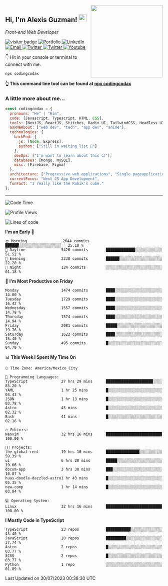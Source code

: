 <img align='right' src="https://media.giphy.com/media/M9gbBd9nbDrOTu1Mqx/giphy.gif" width="230">
<h2>Hi, I'm Alexis Guzman! <img src="https://media.giphy.com/media/hvRJCLFzcasrR4ia7z/giphy.gif" width="25px"></h2>
<p><em>Front-end Web Developer</em></p>

<p>
  <img src="https://visitor-badge.glitch.me/badge?page_id=a12989x.a12989x&left_color=black&right_color=gray" alt="visitor badge"/>
  <a href='https://www.codingcodax.dev/' target='_blank'>
    <img alt='Portfolio' src='https://img.shields.io/badge/Portfolio-black?logo=vercel&style=flat-square'>
  </a>
  <a href='https://linkedin.com/in/codingcodax/' target='_blank'>
    <img alt='LinkedIn' src='https://img.shields.io/badge/LinkedIn-black?logo=LinkedIn&style=flat-square'>
  </a>
  <a href='mailto:codingcodax@gmail.com' target='_blank'>
    <img alt='Email' src='https://img.shields.io/badge/Email-black?logo=Gmail&style=flat-square'>
  </a>
  <a href='https://twitter.com/codingcodax' target='_blank'>
    <img alt='Twitter' src='https://img.shields.io/badge/Twitter-black?logo=Twitter&style=flat-square'>
  </a>
  <a href='https://www.instagram.com/codingcodax/' target='_blank'>
    <img alt='Twitter' src='https://img.shields.io/badge/Instagram-black?logo=Instagram&style=flat-square'>
  </a>
  <a href='https://www.youtube.com/@codingcodax' target='_blank'>
    <img alt='Youtube' src='https://img.shields.io/badge/YouTube-black?logo=Youtube&style=flat-square'>
  </a>
</p>

👇 Hit in your console or terminal to connect with me.

```bash
npx codingcodax 
```
**👆 This command line tool can be found at [npx codingcodax](https://github.com/codingcodax/npx-codingcodax)**

<h3>A little more about me...</h3>

```javascript
const codingcodax = {
  pronouns: "He" | "Him",
  code: [Javascript, Typescript, HTML, CSS],
  tools: [NextJS, ReactJS, Stitches, Radix UI, TailwindCSS, Headless UI, Prisma],
  askMeAbout: ["web dev", "tech", "app dev", "anime"],
  technologies: {
    backEnd: {
      js: [Node, Express],
      python: ["Still in waiting list 🥲"]
    },
    devOps: ["I'm want to learn about this 😊"],
    databases: [Mongo, MySQL],
    misc: [Firebase, Figma]
  },
  architecture: ["Progressive web applications", "Single pageapplications"],
  currentFocus: "Next JS App Development",
  funFact: "I really like the Rubik's cube."
};
```

---

<!--START_SECTION:waka-->
![Code Time](http://img.shields.io/badge/Code%20Time-1%2C556%20hrs%2035%20mins-blue)

![Profile Views](http://img.shields.io/badge/Profile%20Views-0-blue)

![Lines of code](https://img.shields.io/badge/From%20Hello%20World%20I%27ve%20Written-8.0%20million%20lines%20of%20code-blue)

**I'm an Early 🐤** 

```text
🌞 Morning                2644 commits        ██████░░░░░░░░░░░░░░░░░░░   25.10 % 
🌆 Daytime                5426 commits        █████████████░░░░░░░░░░░░   51.52 % 
🌃 Evening                2338 commits        ██████░░░░░░░░░░░░░░░░░░░   22.20 % 
🌙 Night                  124 commits         ░░░░░░░░░░░░░░░░░░░░░░░░░   01.18 % 
```
📅 **I'm Most Productive on Friday** 

```text
Monday                   1474 commits        ████░░░░░░░░░░░░░░░░░░░░░   14.00 % 
Tuesday                  1729 commits        ████░░░░░░░░░░░░░░░░░░░░░   16.42 % 
Wednesday                1557 commits        ████░░░░░░░░░░░░░░░░░░░░░   14.78 % 
Thursday                 1574 commits        ████░░░░░░░░░░░░░░░░░░░░░   14.94 % 
Friday                   2081 commits        █████░░░░░░░░░░░░░░░░░░░░   19.76 % 
Saturday                 1622 commits        ████░░░░░░░░░░░░░░░░░░░░░   15.40 % 
Sunday                   495 commits         █░░░░░░░░░░░░░░░░░░░░░░░░   04.70 % 
```


📊 **This Week I Spent My Time On** 

```text
🕑︎ Time Zone: America/Mexico_City

💬 Programming Languages: 
TypeScript               27 hrs 29 mins      █████████████████████░░░░   85.20 % 
YAML                     1 hr 25 mins        █░░░░░░░░░░░░░░░░░░░░░░░░   04.43 % 
JSON                     1 hr 13 mins        █░░░░░░░░░░░░░░░░░░░░░░░░   03.78 % 
Astro                    45 mins             █░░░░░░░░░░░░░░░░░░░░░░░░   02.32 % 
Bash                     41 mins             █░░░░░░░░░░░░░░░░░░░░░░░░   02.16 % 

🔥 Editors: 
Neovim                   32 hrs 16 mins      █████████████████████████   100.00 % 

🐱‍💻 Projects: 
the-global-rent          19 hrs 10 mins      ███████████████░░░░░░░░░░   59.39 % 
ui                       6 hrs 20 mins       █████░░░░░░░░░░░░░░░░░░░░   19.66 % 
docom-app                3 hrs 30 mins       ███░░░░░░░░░░░░░░░░░░░░░░   10.87 % 
huas-doodle-dazzled-astro1 hr 43 mins        █░░░░░░░░░░░░░░░░░░░░░░░░   05.35 % 
new-comp                 1 hr 14 mins        █░░░░░░░░░░░░░░░░░░░░░░░░   03.84 % 

💻 Operating System: 
Linux                    32 hrs 16 mins      █████████████████████████   100.00 % 
```

**I Mostly Code in TypeScript** 

```text
TypeScript               23 repos            ███████████░░░░░░░░░░░░░░   43.40 % 
JavaScript               20 repos            █████████░░░░░░░░░░░░░░░░   37.74 % 
Astro                    2 repos             █░░░░░░░░░░░░░░░░░░░░░░░░   03.77 % 
SCSS                     2 repos             █░░░░░░░░░░░░░░░░░░░░░░░░   03.77 % 
Python                   1 repo              ░░░░░░░░░░░░░░░░░░░░░░░░░   01.89 % 
```




 Last Updated on 30/07/2023 00:38:30 UTC
<!--END_SECTION:waka-->
